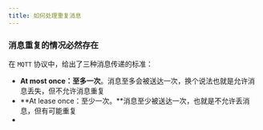 ```yaml
---
title: 如何处理重复消息
---
```


### 消息重复的情况必然存在

在 `MQTT` 协议中，给出了三种消息传递的标准：

- **At most once：至多一次**。消息至多会被送达一次，换个说法也就是允许消息丢失，但不允许消息重复
- **At lease once：至少一次。**消息至少被送达一次，也就是不允许丢消息，但有可能重复
- 
